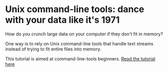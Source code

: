 # Unix command-line tools: dance with your data like it's 1971

How do you crunch large data on your computer if they don't fit in memory?

One way is to rely on Unix command-line tools that handle text streams instead of trying to fit entire files into memory.

This tutorial is aimed at command-line-tools beginners.
[Read the tutorial here](tutorial.ipynb)
